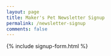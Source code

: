 ```yaml
---
layout: page
title: Maker's Pet Newsletter Signup
permalink: /newsletter-signup
comments: false
---
```


<div class="col-md-6 text-center">
{% include signup-form.html %}
</div>
